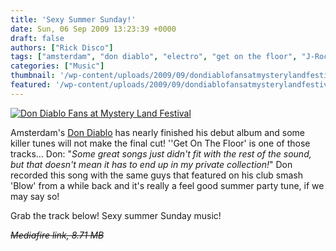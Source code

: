 ```yaml
---
title: 'Sexy Summer Sunday!'
date: Sun, 06 Sep 2009 13:23:39 +0000
draft: false
authors: ["Rick Disco"]
tags: ["amsterdam", "don diablo", "electro", "get on the floor", "J-Rock & Big Ed", "mediafire", "netherlands", "sexy"]
categories: ["Music"]
thumbnail: '/wp-content/uploads/2009/09/dondiablofansatmysterylandfestival-150x150.jpg'
featured: '/wp-content/uploads/2009/09/dondiablofansatmysterylandfestival-304x190.jpg'
---
```


[![Don Diablo Fans at Mystery Land Festival](/wp-content/uploads/2009/09/dondiablofansatmysterylandfestival.jpg "Don Diablo Fans at Mystery Land Festival")](/wp-content/uploads/2009/09/dondiablofansatmysterylandfestival.jpg)

Amsterdam's [Don Diablo](http://www.myspace.com/dondiablo "Don Diablo on Myspace") has nearly finished his debut album and some killer tunes will not make the final cut! ''Get On The Floor' is one of those tracks... Don: "_Some great songs just didn't fit with the rest of the sound, but that doesn't mean it has to end up in my private collection!_" Don recorded this song with the same guys that featured on his club smash 'Blow' from a while back and it's really a feel good summer party tune, if we may say so!

Grab the track below! Sexy summer Sunday music!

~~_Mediafire link, 8.71 MB_~~